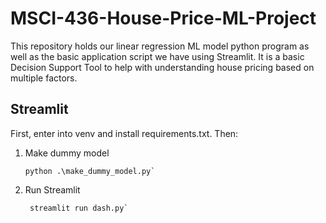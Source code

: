 # MSCI-436-House-Price-ML-Project
This repository holds our linear regression ML model python program as well as the basic application script we have using Streamlit. It is a basic Decision Support Tool to help with understanding house pricing based on multiple factors.


## Streamlit
First, enter into venv and install requirements.txt. Then:

1. Make dummy model 
    ```shell
    python .\make_dummy_model.py`
   ```
2. Run Streamlit 
   ```shell
    streamlit run dash.py`
    ```
